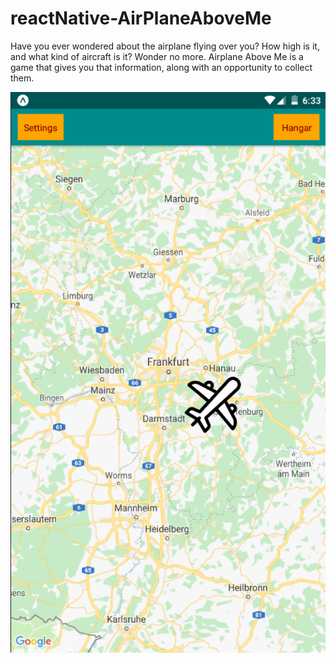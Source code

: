 # reactNative-AirPlaneAboveMe

Have you ever wondered about the airplane flying over you? How high is it, and what kind of aircraft is it? Wonder no more. 
Airplane Above Me is a game that gives you that information, along with an opportunity to collect them.

![My image](https://raw.githubusercontent.com/Y-JayKim/reactNative-AirPlaneAboveMe/master/readme/plane1.png)
